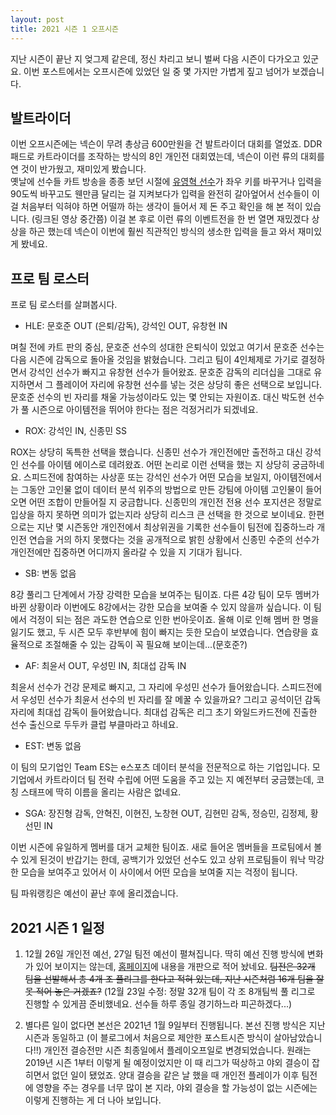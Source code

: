 ```yaml
---
layout: post
title: 2021 시즌 1 오프시즌
---
```


지난 시즌이 끝난 지 엊그제 같은데, 정신 차리고 보니 벌써 다음 시즌이 다가오고 있군요. 이번 포스트에서는 오프시즌에 있었던 일 중 몇 가지만 가볍게 짚고 넘어가 보겠습니다.

## 발트라이더

이번 오프시즌에는 넥슨이 무려 총상금 600만원을 건 발트라이더 대회를 열었죠. DDR 패드로 카트라이더를 조작하는 방식의 8인 개인전 대회였는데, 넥슨이 이런 류의 대회를 연 것이 반가웠고, 재미있게 봤습니다.  
옛날에 선수들 카트 방송을 종종 보던 시절에 [유영혁 선수](https://www.youtube.com/watch?v=33YSycEr9r8)가 좌우 키를 바꾸거나 입력을 90도씩 바꾸고도 웬만큼 달리는 걸 지켜보다가 입력을 완전히 갈아엎어서 선수들이 이걸 처음부터 익혀야 하면 어떨까 하는 생각이 들어서 제 돈 주고 확인을 해 본 적이 있습니다. (링크된 영상 중간쯤) 
이걸 본 후로 이런 류의 이벤트전을 한 번 열면 재밌겠다 상상을 하곤 했는데 넥슨이 이번에 훨씬 직관적인 방식의 생소한 입력을 들고 와서 재미있게 봤네요.

## 프로 팀 로스터

프로 팀 로스터를 살펴봅시다. 

* HLE: 문호준 OUT (은퇴/감독), 강석인 OUT, 유창현 IN

며칠 전에 카트 판의 중심, 문호준 선수의 성대한 은퇴식이 있었고 여기서 문호준 선수는 다음 시즌에 감독으로 돌아올 것임을 밝혔습니다. 그리고 팀이 4인체제로 가기로 결정하면서 강석인 선수가 빠지고 유창현 선수가 들어왔죠. 
문호준 감독의 리더십을 그대로 유지하면서 그 플레이어 자리에 유창현 선수를 넣는 것은 상당히 좋은 선택으로 보입니다. 문호준 선수의 빈 자리를 채울 가능성이라도 있는 몇 안되는 자원이죠. 대신 박도현 선수가 풀 시즌으로 아이템전을 뛰어야 한다는 점은 걱정거리가 되겠네요.

* ROX: 강석인 IN, 신종민 SS

ROX는 상당히 독특한 선택을 했습니다. 신종민 선수가 개인전에만 출전하고 대신 강석인 선수를 아이템 에이스로 데려왔죠. 어떤 논리로 이런 선택을 했는 지 상당히 궁금하네요. 
스피드전에 참여하는 사상훈 또는 강석인 선수가 어떤 모습을 보일지, 
아이템전에서는 그동안 고인물 없이 데이터 분석 위주의 방법으로 만든 강팀에 아이템 고인물이 들어오면 어떤 조합이 만들어질 지 궁금합니다.
신종민의 개인전 전용 선수 포지션은 정말로 입상을 하지 못하면 의미가 없는지라 상당히 리스크 큰 선택을 한 것으로 보이네요. 
한편으로는 지난 몇 시즌동안 개인전에서 최상위권을 기록한 선수들이 팀전에 집중하느라 개인전 연습을 거의 하지 못했다는 것을 공개적으로 밝힌 상황에서 신종민 수준의 선수가 개인전에만 집중하면 어디까지 올라갈 수 있을 지 기대가 됩니다.

* SB: 변동 없음

8강 풀리그 단계에서 가장 강력한 모습을 보여주는 팀이죠. 다른 4강 팀이 모두 멤버가 바뀐 상황이라 이번에도 8강에서는 강한 모습을 보여줄 수 있지 않을까 싶습니다. 이 팀에서 걱정이 되는 점은 과도한 연습으로 인한 번아웃이죠. 올해 이로 인해 멤버 한 명을 잃기도 했고, 두 시즌 모두 후반부에 힘이 빠지는 듯한 모습이 보였습니다. 연습량을 효율적으로 조절해줄 수 있는 감독이 꼭 필요해 보이는데...(문호준?)

* AF: 최윤서 OUT, 우성민 IN, 최대섭 감독 IN

최윤서 선수가 건강 문제로 빠지고, 그 자리에 우성민 선수가 들어왔습니다. 스피드전에서 우성민 선수가 최윤서 선수의 빈 자리를 잘 메꿀 수 있을까요? 그리고 공석이던 감독 자리에 최대섭 감독이 들어왔습니다. 최대섭 감독은 리그 초기 와일드카드전에 진출한 선수 출신으로 두두카 클럽 부클마라고 하네요.

* EST: 변동 없음

이 팀의 모기업인 Team ES는 e스포츠 데이터 분석을 전문적으로 하는 기업입니다. 모기업에서 카트라이더 팀 전략 수립에 어떤 도움을 주고 있는 지 예전부터 궁금했는데, 코칭 스태프에 딱히 이름을 올리는 사람은 없네요.

* SGA: 장진형 감독, 안혁진, 이현진, 노창현 OUT, 김현민 감독, 정승민, 김정제, 황선민 IN

이번 시즌에 유일하게 멤버를 대거 교체한 팀이죠. 새로 들어온 멤버들을 프로팀에서 볼 수 있게 된것이 반갑기는 한데, 공백기가 있었던 선수도 있고 상위 프로팀들이 워낙 막강한 모습을 보여주고 있어서 이 사이에서 어떤 모습을 보여줄 지는 걱정이 됩니다.

팀 파워랭킹은 예선이 끝난 후에 올리겠습니다.

## 2021 시즌 1 일정

1. 12월 26일 개인전 예선, 27일 팀전 예선이 펼쳐집니다. 딱히 예선 진행 방식에 변화가 있어 보이지는 않는데, [홈페이지](https://kart.nexon.com/league/2021/Season1/Index.aspx)에 내용을 개판으로 적어 놨네요.
~~팀전은 32개 팀을 선발해서 총 4개 조 풀리그를 한다고 적혀 있는데, 지난 시즌처럼 16개 팀을 잘못 적어 놓은 거겠죠?~~
(12월 23일 수정: 정말 32개 팀이 각 조 8개팀씩 풀 리그로 진행할 수 있게끔 준비했네요. 선수들 하루 종일 경기하느라 피곤하겠다...)

2. 별다른 일이 없다면 본선은 2021년 1월 9일부터 진행됩니다. 본선 진행 방식은 지난 시즌과 동일하고 (이 블로그에서 처음으로 제안한 포스트시즌 방식이 살아남았습니다!!) 개인전 결승전만 시즌 최종일에서 플레이오프일로 변경되었습니다. 
원래는 2019년 시즌 1부터 이렇게 될 예정이었지만 이 때 리그가 떡상하고 야외 결승이 잡히면서 없던 일이 됐었죠. 
양대 결승을 같은 날 했을 때 개인전 플레이가 이후 팀전에 영향을 주는 경우를 너무 많이 본 지라, 야외 결승을 할 가능성이 없는 시즌에는 이렇게 진행하는 게 더 나아 보입니다.
